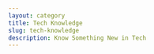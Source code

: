 ```yaml
---
layout: category
title: Tech Knowledge
slug: tech-knowledge
description: Know Something New in Tech
---
```


